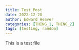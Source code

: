 ```yaml
---
title: Test Post
date: 2022-12-28
author: Edward Heaver
categories: [THING_1, THING_2]
tags: [testing, random]
---
```


This is a test file
